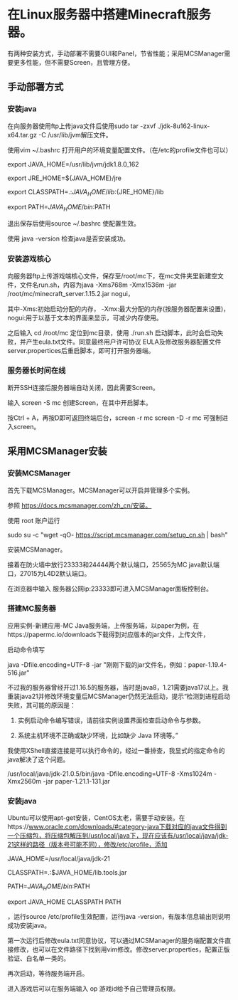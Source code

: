 # 在Linux服务器中搭建Minecraft服务器。
有两种安装方式，手动部署不需要GUI和Panel，节省性能；采用MCSManager需要更多性能，但不需要Screen，且管理方便。

## 手动部署方式

### 安装java

在向服务器使用ftp上传java文件后使用sudo tar -zxvf ./jdk-8u162-linux-x64.tar.gz -C /usr/lib/jvm解压文件。

使用vim ~/.bashrc 打开用户的环境变量配置文件。（在/etc的profile文件也可以）

export JAVA_HOME=/usr/lib/jvm/jdk1.8.0_162

export JRE_HOME=${JAVA_HOME}/jre

export CLASSPATH=.:${JAVA_HOME}/lib:${JRE_HOME}/lib

export PATH=${JAVA_HOME}/bin:$PATH

退出保存后使用source ~/.bashrc 使配置生效。

使用 java -version 检查java是否安装成功。

### 安装游戏核心

向服务器ftp上传游戏端核心文件，保存至/root/mc下，在mc文件夹里新建空文件，文件名run.sh，内容为java -Xms768m -Xmx1536m -jar /root/mc/minecraft_server.1.15.2.jar nogui，

其中-Xms:初始启动分配的内存， -Xmx:最大分配的内存(按服务器配置来设置)，nogui:用于以基于文本的界面来显示，可减少内存使用。

之后输入 cd /root/mc 定位到mc目录，使用 ./run.sh 启动脚本，此时会启动失败，并产生eula.txt文件。同意最终用户许可协议 EULA及修改服务器配置文件
server.propertices后重启脚本，即可打开服务器端。

### 服务器长时间在线

断开SSH连接后服务器端自动关闭，因此需要Screen。

输入 screen -S mc 创建Screen，在其中开启脚本。

按Ctrl + A，再按D即可返回终端后台，screen -r mc  screen -D -r mc 可强制进入screen。


## 采用MCSManager安装

### 安装MCSManager

首先下载MCSManager。MCSManager可以开启并管理多个实例。

参照 https://docs.mcsmanager.com/zh_cn/安装。

使用 root 账户运行

sudo su -c "wget -qO- https://script.mcsmanager.com/setup_cn.sh | bash"

安装MCSManager。

接着在防火墙中放行23333和24444两个默认端口，25565为MC java默认端口，27015为L4D2默认端口。

在浏览器中输入 服务器公网ip:23333即可进入MCSManager面板控制台。


### 搭建MC服务器

应用实例-新建应用-MC Java服务端，上传服务端，以paper为例，在https://papermc.io/downloads下载得到对应版本的jar文件，上传文件，

启动命令填写

java -Dfile.encoding=UTF-8 -jar "刚刚下载的jar文件名，例如：paper-1.19.4-516.jar"

不过我的服务器曾经开过1.16.5的服务器，当时是java8，1.21需要java17以上。我重装java21并修改环境变量后MCSManager仍然无法启动，提示“检测到进程启动失败，其可能的原因是：

1. 实例启动命令编写错误，请前往实例设置界面检查启动命令与参数。

2. 系统主机环境不正确或缺少环境，比如缺少 Java 环境等。”

我使用XShell直接连接是可以执行命令的，经过一番排查，我显式的指定命令的java解决了这个问题。

/usr/local/java/jdk-21.0.5/bin/java -Dfile.encoding=UTF-8 -Xms1024m -Xmx2560m -jar paper-1.21.1-131.jar

 

### 安装java

Ubuntu可以使用apt-get安装，CentOS太老，需要手动安装。在https://www.oracle.com/downloads/#category-java下载对应的java文件得到一个压缩包，将压缩包解压到/usr/local/java下，现在应该有/usr/local/java/jdk-21这样的路径（版本号可能不同），修改/etc/profile，添加

JAVA_HOME=/usr/local/java/jdk-21 

CLASSPATH=.:$JAVA_HOME/lib.tools.jar 

PATH=$JAVA_HOME/bin:$PATH 

export JAVA_HOME CLASSPATH PATH

，运行source /etc/profile生效配置，运行java -version，有版本信息输出则说明成功安装java。

 

第一次运行后修改eula.txt同意协议，可以通过MCSManager的服务端配置文件直接修改，也可以在文件路径下找到用vim修改。修改server.properties，配置正版验证、白名单一类的。

 

再次启动，等待服务端开启。

进入游戏后可以在服务端输入 op 游戏id给予自己管理员权限。